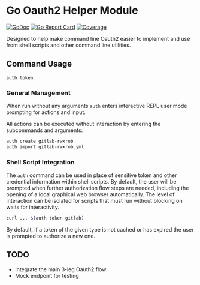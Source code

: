 # Go Oauth2 Helper Module

[![GoDoc](https://godoc.org/gitlab.com/rwxrob/auth-go?status.svg)](https://godoc.org/gitlab.com/rwxrob/auth-go)
[![Go Report Card](https://goreportcard.com/badge/gitlab.com/rwxrob/auth-go)](https://goreportcard.com/report/gitlab.com/rwxrob/auth-go)
[![Coverage](https://gocover.io/_badge/gitlab.com/rwxrob/auth-go)](https://gocover.io/gitlab.com/rwxrob/auth-go)

Designed to help make command line Oauth2 easier to implement and use
from shell scripts and other command line utilities.

## Command Usage

```
auth token
```

### General Management

When run without any arguments `auth` enters interactive REPL user mode
prompting for actions and input.

All actions can be executed without interaction by entering the
subcommands and arguments:

```sh
auth create gitlab-rwxrob
auth import gitlab-rwxrob.yml
```

### Shell Script Integration

The `auth` command can be used in place of sensitive token and other
credential information within shell scripts. By default, the user will
be prompted when further authorization flow steps are needed, including
the opening of a local graphical web browser automatically. The level of
interaction can be isolated for scripts that must run without blocking
on waits for interactivity.

```sh
curl ... $(auth token gitlab)
```

By default, if a token of the given type is not cached or has expired
the user is prompted to authorize a new one.

## TODO

* Integrate the main 3-leg Oauth2 flow
* Mock endpoint for testing
